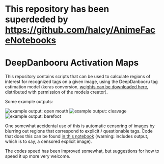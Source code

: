# This repository has been superdeded by https://github.com/halcy/AnimeFaceNotebooks

# DeepDanbooru Activation Maps

This repository contains scripts that can be used to calculate regions of interest for recognized tags on a given image, using the DeepDanbooru tag estimation model (keras conversion, [weights can be downloaded here](https://t.co/OMRYdpUrw0?amp=1), distributed with permission of the models creator).

Some example outputs:

![example output: open mouth](https://raw.githubusercontent.com/halcy/DeepDanbooruActivationMaps/master/example_open_mouth.png)
![example output: cleavage](https://raw.githubusercontent.com/halcy/DeepDanbooruActivationMaps/master/example_cleavage.png)
![example output: barefoot](https://raw.githubusercontent.com/halcy/DeepDanbooruActivationMaps/master/example_barefoot.png)

One somewhat accidental use of this is automatic censoring of images by blurring out regions that correspond to explicit / questionable tags. Code that does this can be found [in this notebook](https://github.com/halcy/DeepDanbooruActivationMaps/blob/master/DeepDanbooru-ActivationMaps-Censorship.ipynb) (warning: includes output, which is to say, a censored explicit image).

The codes speed has been improved somewhat, but suggestions for how to speed it up more very welcome.

